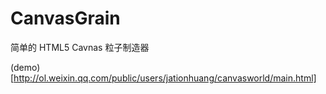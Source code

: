 # CanvasGrain

简单的 HTML5 Cavnas 粒子制造器

(demo)[http://ol.weixin.qq.com/public/users/jationhuang/canvasworld/main.html]